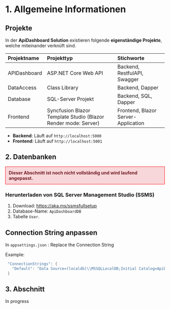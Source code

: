 ﻿# 1. Allgemeine Informationen

## **Projekte**

In der **ApiDashboard Solution** existieren folgende **eigenständige Projekte**, welche
miteinander verknüft sind.

| Projektname        | Projekttyp                                                       | Stichworte                         |
|:-------------------|:----------------------------------------------------------------|:------------------------------------|
| APIDashboard       | ASP.NET Core Web API                                             | Backend, RestfulAPI, Swagger       |
| DataAccess         | Class Library                                                    | Backend, Dapper                    |
| Database           | SQL-Server Projekt                                               | Backend, SQL, Dapper               |
| Frontend           | Syncfusion Blazor Template Studio (Blazor Render mode: Server)   | Frontend, Blazor Server-Application|

- **Backend**: Läuft auf `http://localhost:5000`
- **Frontend**: Läuft auf `http://localhost:5001`



## 2. **Datenbanken**

<div style="border: 1px solid red; padding: 10px; background-color: #f8d7da; color: #721c24;">
  <strong>Dieser Abschnitt ist noch nicht vollständig und wird laufend angepasst.</strong> 
</div>

### Herunterladen von SQL Server Management Studio (SSMS)

1. Download: https://aka.ms/ssmsfullsetup
2. Database-Name: `ApiDashboardDB`
3. Tabelle `User`.

## Connection String anpassen

In `appsettings.json` : Replace the Connection String

Example:

```c#
 "ConnectionStrings": {
   "Default": "Data Source=(localdb)\\MSSQLLocalDB;Initial Catalog=ApiDashboardDB;Integrated Security=True;Connect Timeout=60;"
 }
```

## 3. **Abschnitt**

In progress